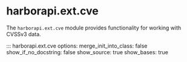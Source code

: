 # harborapi.ext.cve

The `harborapi.ext.cve` module provides functionality for working with CVSSv3 data.

::: harborapi.ext.cve
    options:
        merge_init_into_class: false
        show_if_no_docstring: false
        show_source: true
        show_bases: true
